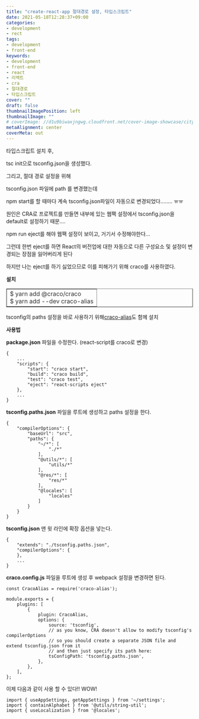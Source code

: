 ```yaml
---
title: "create-react-app 절대경로 설정, 타입스크립트"
date: 2021-05-18T12:28:37+09:00
categories: 
- development
- rect
tags: 
- development
- front-end
keywords: 
- development
- front-end
- react
- 리액트
- cra
- 절대경로
- 타입스크립트
cover: ""
draft: false
thumbnailImagePosition: left
thumbnailImage: ""
# coverImage: //d1u9biwaxjngwg.cloudfront.net/cover-image-showcase/city.jpg
metaAlignment: center
coverMeta: out
---
```


타입스크립트 설치 후, 

tsc init으로 tsconfig.json을 생성했다. 

그리고, 절대 경로 설정을 위해 

tsconfig.json 파일에 path 를 변경했는데 

npm start를 할 때마다 계속 tsconfig.json파일이 자동으로 변경되었다........ ㅠㅠ

원인은 CRA로 프로젝트를 만들면 내부에 있는 웹팩 설정에서 tsconfig.json을 default로 설정하기 때문....

npm run eject를 해야 웹팩 설정이 보이고, 거기서 수정해야한다...

그런데 한번 eject를 하면 React의 버전업에 대한 자동으로 다른 구성요소 및 설정이 변경되는 장점을 잃어버리게 된다

하지만 나는 eject를 하기 싫었으므로 이를 피해가기 위해 craco를 사용하였다. 

**설치**

<table style="border-collapse: collapse; width: 100%;" border="1" data-ke-align="alignLeft"><tbody><tr><td><span style="color: #333333;">$ yarn add @craco/craco</span><br><span style="color: #333333;">$ yarn add --dev craco-alias</span></td></tr></tbody></table>

tsconfig의 paths 설정을 바로 사용하기 위해[craco-alias](https://github.com/risenforces/craco-alias#migrating-from-cra-alias)도 함께 설치

**사용법**

**package.json** 파일을 수정한다. (react-script를 craco로 변경)

```
{
	...
	"scripts": {
		"start": "craco start",
		"build": "craco build",
		"test": "craco test",
		"eject": "react-scripts eject"
	},
    ...
}
```

**tsconfig.paths.json** 파일을 루트에 생성하고 paths 설정을 한다.

```
{
	"compilerOptions": {
		"baseUrl": "src",
		"paths": {
			"~/*": [
				"./*"
			],
			"@utils/*": [
				"utils/*"
			],
			"@res/*": [
				"res/*"
			],
			"@locales": [
				"locales"
			]
		}
	}
}
```

**tsconfig.json** 맨 윗 라인에 확장 옵션을 넣는다.

```
{
	"extends": "./tsconfig.paths.json",
    "compilerOptions": {
    },
    ...
}

```

**craco.config.js** 파일을 루트에 생성 후 webpack 설정을 변경하면 된다.

```
const CracoAlias = require('craco-alias');

module.exports = {
	plugins: [
		{
			plugin: CracoAlias,
			options: {
				source: 'tsconfig',
				// as you know, CRA doesn't allow to modify tsconfig's compilerOptions
				// so you should create a separate JSON file and extend tsconfig.json from it
				// and then just specify its path here:
				tsConfigPath: 'tsconfig.paths.json',
			},
		},
	],
};

```

이제 다음과 같이 사용 할 수 있다!! WOW!

```
import { useAppSettings, getAppSettings } from '~/settings';
import { containAlphabet } from '@utils/string-util';
import { useLocalization } from '@locales';

```